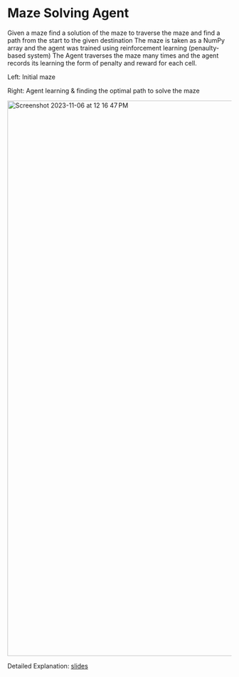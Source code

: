 # Maze Solving Agent

Given a maze find a solution of the maze to traverse the maze and find a path from the start to the given destination
The maze is taken as a NumPy array and the agent was trained using reinforcement learning (penaulty-based system)
The Agent traverses the maze many times and the agent records its learning  the form of penalty and reward for each cell.

Left: Initial maze

Right: Agent learning & finding the optimal path to solve the maze

<img width="1248" alt="Screenshot 2023-11-06 at 12 16 47 PM" src="https://github.com/pranavman11/MazeSolving-QLearning/assets/42564227/aaebe935-d860-45cf-adf1-d5e59c698929">

Detailed Explanation: [slides](https://docs.google.com/presentation/d/1jzFQuNMUIPP4iw8OIEIcV6nJ02njGwD1mCDBTRHhbnc/edit?usp=sharing)
